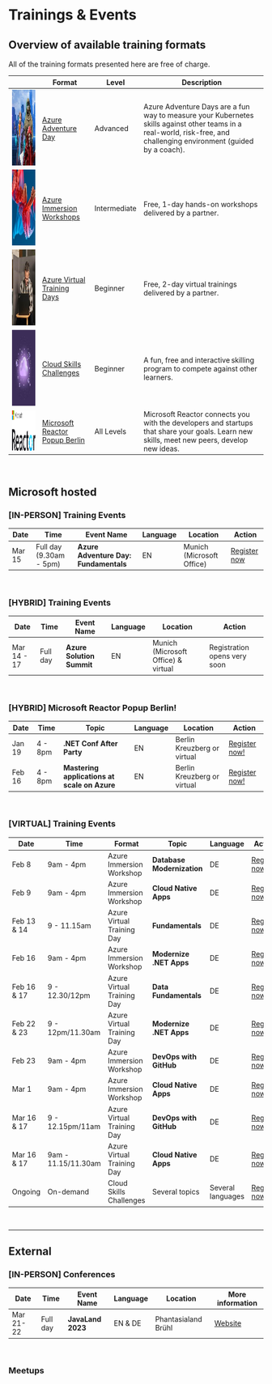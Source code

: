# Trainings & Events

## Overview of available training formats
All of the training formats presented here are free of charge.

|        | Format   | Level |Description                          |   
|--------|---------|--------|-------------------------------------|
| <img src="./assets/azure_adventure_day.jpg" width="150" height="150">| [Azure Adventure Day](https://aka.ms/azure-adventure-day) | Advanced | Azure Adventure Days are a fun way to measure your Kubernetes skills against other teams in a real-world, risk-free, and challenging environment (guided by a coach).  |   
| <img src="./assets/azure_immersion_workshop.jpg" width="150" height="150">| [Azure Immersion Workshops](https://www.microsoft.com/de-de/techwiese/events/immersion-workshops.aspx) | Intermediate | Free, 1-day hands-on workshops delivered by a partner. |   
| <img src="./assets/azure_virtual_training_days.jpg" width="150" height="150">| [Azure Virtual Training Days](https://www.microsoft.com/de-de/techwiese/events/microsoft-training-days.aspx)| Beginner | Free, 2-day virtual trainings delivered by a partner. |   
| <img src="./assets/cloud_skills_challenge.jpg" width="150" height="150">| [Cloud Skills Challenges](https://www.microsoft.com/de-de/techwiese/events/cloud-skills-challenge.aspx)| Beginner | A fun, free and interactive skilling program to compete against other learners. |   
| <img src="./assets/MSFT_Reactor_Logo.png" width="400" height="80"> | [Microsoft Reactor Popup Berlin](https://www.microsoft.com/de-de/techwiese/events/microsoft-reactor.aspx) | All Levels | Microsoft Reactor connects you with the developers and startups that share your goals. Learn new skills, meet new peers, develop new ideas. |

<br/>

## Microsoft hosted

### [IN-PERSON] Training Events
| Date   | Time   | Event Name | Language                     |   Location | Action |
|--------|---------|--------|-------------------------------------|------------|--------|
| Mar 15 | Full day (9.30am - 5pm) | **Azure Adventure Day: Fundamentals** | EN | Munich (Microsoft Office) | [Register now](https://msevents.microsoft.com/event?id=2122185213)

<br/>

### [HYBRID] Training Events
| Date   | Time   | Event Name | Language                     |   Location | Action |
|--------|---------|--------|-------------------------------------|------------|--------|
| Mar 14 - 17 | Full day | **Azure Solution Summit** | EN | Munich (Microsoft Office) & virtual | Registration opens very soon

<br/>


### [HYBRID] Microsoft Reactor Popup Berlin!
| Date   | Time   | Topic | Language                     |   Location | Action |
|--------|---------|--------|-------------------------------------|------------|--------|
| Jan 19 | 4 - 8pm | **.NET Conf After Party** | EN | Berlin Kreuzberg or virtual | [Register now!](https://reactor.microsoft.com/en-us/reactor/events/17744/) 
| Feb 16 | 4 - 8pm | **Mastering applications at scale on Azure** | EN | Berlin Kreuzberg or virtual | [Register now!](https://reactor.microsoft.com/en-us/reactor/events/18250/) 


<br/>

### [VIRTUAL] Training Events

| Date   | Time   | Format | Topic | Language                     |   Action |
|--------|---------|--------|----------------|---------------------|----------------|
| Feb 8 | 9am - 4pm | Azure Immersion Workshop | **Database Modernization** | DE | [Register now](https://mktoevents.com/Microsoft+Event/379295/157-GQE-382)|
| Feb 9 | 9am - 4pm | Azure Immersion Workshop | **Cloud Native Apps** | DE | [Register now](https://mktoevents.com/Microsoft+Event/378182/157-GQE-382)|
| Feb 13 & 14 | 9 - 11.15am | Azure Virtual Training Day | **Fundamentals** | DE |[Register now](https://mktoevents.com/Microsoft+Event/374103/157-GQE-382)|
| Feb 16 | 9am - 4pm | Azure Immersion Workshop | **Modernize .NET Apps** | DE | [Register now](https://mktoevents.com/Microsoft+Event/379235/157-GQE-382)|
| Feb 16 & 17 | 9 - 12.30/12pm | Azure Virtual Training Day | **Data Fundamentals** | DE |[Register now](https://mktoevents.com/Microsoft+Event/375749/157-GQE-382)|
| Feb 22 & 23 | 9 - 12pm/11.30am | Azure Virtual Training Day | **Modernize .NET Apps** | DE |[Register now](https://mktoevents.com/Microsoft+Event/376369/157-GQE-382)|
| Feb 23 | 9am - 4pm | Azure Immersion Workshop | **DevOps with GitHub** | DE | [Register now](https://mktoevents.com/Microsoft+Event/379967/157-GQE-382)|
| Mar 1 | 9am - 4pm | Azure Immersion Workshop | **Cloud Native Apps** | DE | [Register now](https://mktoevents.com/Microsoft+Event/382098/157-GQE-382)|
| Mar 16 & 17 | 9 - 12.15pm/11am | Azure Virtual Training Day | **DevOps with GitHub** | DE |[Register now](https://mktoevents.com/Microsoft+Event/382480/157-GQE-382)|
| Mar 16 & 17 | 9am - 11.15/11.30am | Azure Virtual Training Day | **Cloud Native Apps** | DE | [Register now](https://mktoevents.com/Microsoft+Event/382844/157-GQE-382)|
|Ongoing | On-demand | Cloud Skills Challenges | Several topics | Several languages | [Register now](https://www.microsoft.com/de-de/techwiese/events/cloud-skills-challenge.aspx)
<br/>

---

## External
### [IN-PERSON] Conferences
| Date   | Time   | Event Name | Language                     |   Location | More information |
|--------|---------|--------|-------------------------------------|------------|--------|
| Mar 21-22 | Full day | **JavaLand 2023** | EN & DE | Phantasialand Brühl | [Website](https://www.javaland.eu/de/home/)|
<br/>




### Meetups


